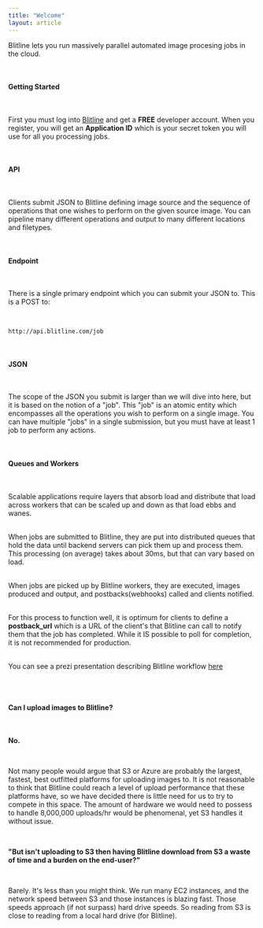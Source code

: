 ```yaml
---
title: "Welcome"
layout: article
---
```


Blitline lets you run massively parallel automated image procesing jobs in the cloud.

<br/>

#### Getting Started

<br/>

First you must log into [Blitline](http://www.blitline.com/signup) and get a **FREE** developer account. When you register, you will get an **Application ID** which is your secret token you will use for all you processing jobs.

<br/>

#### API

<br/>

Clients submit JSON to Blitline defining image source and the sequence of operations that one wishes to perform on the given source image. You can pipeline many different operations and output to many different locations and filetypes.

<br/>

#### Endpoint

<br/>

There is a single primary endpoint which you can submit your JSON to. This is a POST to:

<br/>


    http://api.blitline.com/job

<br/>

#### JSON

<br/>

The scope of the JSON you submit is larger than we will dive into here, but it is based on the notion of a "job". This "job" is an atomic entity which encompasses all the operations you wish to perform on a single image. You can have multiple "jobs" in a single submission, but you must have at least 1 job to perform any actions.

<br/>

#### Queues and Workers

<br/>

Scalable applications require layers that absorb load and distribute that load across workers that can be scaled up and down as that load ebbs and wanes.  
<br/>

When jobs are submitted to Blitline, they are put into distributed queues that hold the data until backend servers can pick them up and process them. This processing (on average) takes about 30ms, but that can vary based on load.  
<br/>

When jobs are picked up by Blitline workers, they are executed, images produced and output, and postbacks(webhooks) called and clients notified.  
<br/>

For this process to function well, it is optimum for clients to define a **postback_url** which is a URL of the client's that Blitline can call to notify them that the job has completed. While it IS possible to poll for completion, it is not recommended for production.  
<br/>

You can see a prezi presentation describing Blitline workflow [here](http://prezi.com/vjc4-fjd3uxp/blitline-workflow/)

<br/>
<br/>

#### Can I upload images to Blitline?

<br/>

**No.**

<br/>

Not many people would argue that S3 or Azure are probably the largest, fastest, best outfitted platforms for uploading images to. It is not reasonable to think that Blitline could reach a level of upload performance that these platforms have, so we have decided there is little need for us to try to compete in this space. The amount of hardware we would need to possess to handle 8,000,000 uploads/hr would be phenomenal, yet S3 handles it without issue.

<br/>

**"But isn't uploading to S3 then having Blitline download from S3 a waste of time and a burden on the end-user?"**

<br/>

Barely. It's less than you might think. We run many EC2 instances, and the network speed between S3 and those instances is blazing fast. Those speeds approach (if not surpass) hard drive speeds. So reading from S3 is close to reading from a local hard drive (for Blitline).

